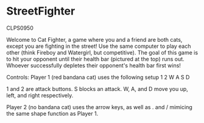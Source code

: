 # StreetFighter
CLPS0950

Welcome to Cat Fighter, a game where you and a friend are both cats, except you are fighting in the street! Use the same computer to play each other (think Fireboy and Watergirl, but competitive). The goal of this game is to hit your opponent until their health bar (pictured at the top) runs out. Whoever successfully depletes their opponent's health bar first wins! 

Controls:
Player 1 (red bandana cat) uses the following setup
1 2
   W
 A  S  D

1 and 2 are attack buttons. S blocks an attack. W, A, and D move you up, left, and right respectively. 

Player 2 (no bandana cat) uses the arrow keys, as well as . and / mimicing the same shape function as Player 1. 

